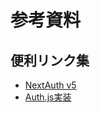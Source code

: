 # 参考資料

## 便利リンク集

- [NextAuth v5](https://authjs.dev/getting-started/migrating-to-v5)
- [Auth.js実装](https://qiita.com/kage1020/items/8224efd0f3557256c541)
  
